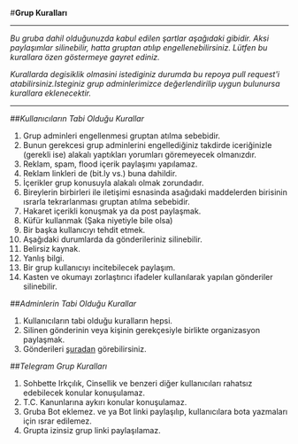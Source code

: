#**Grup Kuralları**
*********
*Bu gruba dahil olduğunuzda kabul edilen şartlar 
aşağıdaki gibidir. Aksi paylaşımlar silinebilir,
hatta gruptan atılıp engellenebilirsiniz. Lütfen
bu kurallara özen göstermeye gayret ediniz.*

*Kurallarda degisiklik olmasini istediginiz durumda bu repoya pull request'i atabilirsiniz.Isteginiz grup adminlerimizce değerlendirilip uygun bulunursa kurallara eklenecektir.*

******
##*Kullanıcıların Tabi Olduğu Kurallar*
1. Grup adminleri engellenmesi gruptan atılma sebebidir.
 1. Bunun gerekcesi grup adminlerini engellediğiniz takdirde iceriğinizle (gerekli ise) alakalı yaptıkları yorumları göremeyecek olmanızdır.
2. Reklam, spam, flood içerik paylaşımı yapılamaz.
 1. Reklam linkleri de (bit.ly vs.) buna dahildir.
3. İçerikler grup konusuyla alakalı olmak zorundadır.
4. Bireylerin birbirleri ile iletişimi esnasinda asağıdaki maddelerden birisinin ısrarla tekrarlanması gruptan atılma sebebidir.
 1. Hakaret içerikli konuşmak ya da post paylaşmak.
 2. Küfür kullanmak (Şaka niyetiyle bile olsa)
 3. Bir başka kullanıcıyı tehdit etmek.
5. Aşağıdaki durumlarda da gönderileriniz silinebilir.
 1. Belirsiz kaynak.
 2. Yanlış bilgi.
 3. Bir grup kullanıcıyı incitebilecek paylaşım.
6. Kasten ve okumayı zorlaştırıcı ifadeler kullanılarak
   yapılan gönderiler silinebilir.

##*Adminlerin Tabi Olduğu Kurallar*
1. Kullanıcıların tabi olduğu kuralların hepsi.
2. Silinen gönderinin veya kişinin gerekçesiyle birlikte organizasyon paylaşmak.
 1. Gönderileri [şuradan](https://github.com/Gnu-linux-turkiye/facebook-grubu/blob/master/AKSIYONLAR.MD) görebilirsiniz. 


##*Telegram Grup Kuralları*
1. Sohbette Irkçılık, Cinsellik ve benzeri diğer kullanıcıları rahatsız edebilecek konular konuşulamaz.
2. T.C. Kanunlarına aykırı konular konuşulamaz.
3. Gruba Bot eklemez. ve ya Bot linki paylaşılıp, kullanıcılara bota yazmaları için ısrar edilemez.
4. Grupta izinsiz grup linki paylaşılamaz.
